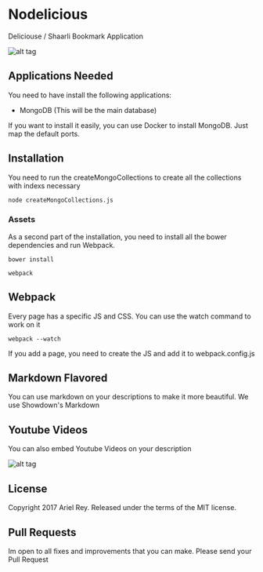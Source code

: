 # Nodelicious

Deliciouse / Shaarli Bookmark Application

![alt tag](http://i.imgur.com/JQb5LQN.png "Nodelicious")

## Applications Needed

You need to have install the following applications:

- MongoDB (This will be the main database)

If you want to install it easily, you can use Docker to install MongoDB. Just map the default ports.

## Installation

You need to run the createMongoCollections to create all the collections with indexs necessary

```
node createMongoCollections.js
```

### Assets

As a second part of the installation, you need to install all the bower dependencies and run Webpack.

```
bower install
```

```
webpack
```

## Webpack

Every page has a specific JS and CSS. You can use the watch command to work on it

````
webpack --watch
````

If you add a page, you need to create the JS and add it to webpack.config.js

## Markdown Flavored

You can use markdown on your descriptions to make it more beautiful. We use Showdown's Markdown

## Youtube Videos

You can also embed Youtube Videos on your description

![alt tag](http://i.imgur.com/IMjuZQG.png "Youtube Videos")

## License

Copyright 2017 Ariel Rey. Released under the terms of the MIT license.

## Pull Requests

Im open to all fixes and improvements that you can make. Please send your Pull Request
